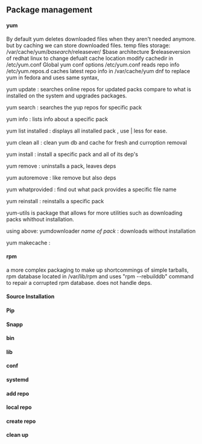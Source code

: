 
## Package management

#### yum
By default yum deletes downloaded files when they aren't needed anymore. but by caching we can store downloaded files.
temp files storage: /var/cache/yum/$basearch/$releasever/ $base architecture  $releaseversion of redhat linux
to change defualt cache location modify cachedir in /etc/yum.conf
Global yum conf options /etc/yum.conf
reads repo info /etc/yum.repos.d
caches latest repo info in /var/cache/yum
dnf to replace yum in fedora and uses same syntax,

yum update : searches online repos for updated packs compare to what is installed on the system and upgrades packages.

yum search : searches the yup repos for specific pack

yum info : lists info about a specific pack

yum list installed : displays all installed pack , use | less for ease.

yum clean all : clean yum db and cache for fresh and curroption removal

yum install : install a specific pack and all of its dep's

yum remove : uninstalls a pack, leaves deps

yum autoremove : like remove but also deps

yum whatprovided : find out what pack provides a specific file name

yum reinstall : reinstalls a specific pack

yum-utils is package that allows for more utilities such as downloading packs whithout installation.

using above: yumdownloader *name of pack* : downloads without installation

yum makecache : 


#### rpm
a more complex packaging to make up shortcommings of simple tarballs,
rpm database located in /var/lib/rpm and uses "rpm --rebuilddb" command to repair a corrupted rpm database.
does not handle deps.

#### Source Installation

#### Pip

#### Snapp

#### bin

#### lib

#### conf

#### systemd

#### add repo

#### local repo

#### create repo

#### clean up
